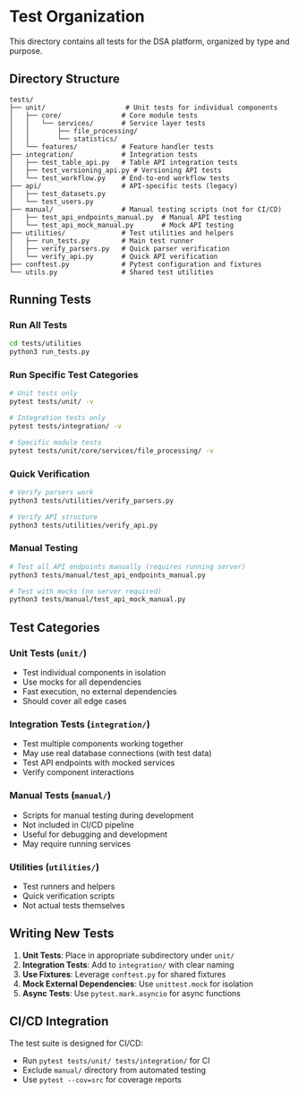 # Test Organization

This directory contains all tests for the DSA platform, organized by type and purpose.

## Directory Structure

```
tests/
├── unit/                    # Unit tests for individual components
│   ├── core/               # Core module tests
│   │   └── services/       # Service layer tests
│   │       ├── file_processing/
│   │       └── statistics/
│   └── features/           # Feature handler tests
├── integration/            # Integration tests
│   ├── test_table_api.py   # Table API integration tests
│   ├── test_versioning_api.py # Versioning API tests
│   └── test_workflow.py    # End-to-end workflow tests
├── api/                    # API-specific tests (legacy)
│   ├── test_datasets.py
│   └── test_users.py
├── manual/                 # Manual testing scripts (not for CI/CD)
│   ├── test_api_endpoints_manual.py  # Manual API testing
│   └── test_api_mock_manual.py       # Mock API testing
├── utilities/              # Test utilities and helpers
│   ├── run_tests.py        # Main test runner
│   ├── verify_parsers.py   # Quick parser verification
│   └── verify_api.py       # Quick API verification
├── conftest.py             # Pytest configuration and fixtures
└── utils.py                # Shared test utilities
```

## Running Tests

### Run All Tests
```bash
cd tests/utilities
python3 run_tests.py
```

### Run Specific Test Categories
```bash
# Unit tests only
pytest tests/unit/ -v

# Integration tests only
pytest tests/integration/ -v

# Specific module tests
pytest tests/unit/core/services/file_processing/ -v
```

### Quick Verification
```bash
# Verify parsers work
python3 tests/utilities/verify_parsers.py

# Verify API structure
python3 tests/utilities/verify_api.py
```

### Manual Testing
```bash
# Test all API endpoints manually (requires running server)
python3 tests/manual/test_api_endpoints_manual.py

# Test with mocks (no server required)
python3 tests/manual/test_api_mock_manual.py
```

## Test Categories

### Unit Tests (`unit/`)
- Test individual components in isolation
- Use mocks for all dependencies
- Fast execution, no external dependencies
- Should cover all edge cases

### Integration Tests (`integration/`)
- Test multiple components working together
- May use real database connections (with test data)
- Test API endpoints with mocked services
- Verify component interactions

### Manual Tests (`manual/`)
- Scripts for manual testing during development
- Not included in CI/CD pipeline
- Useful for debugging and development
- May require running services

### Utilities (`utilities/`)
- Test runners and helpers
- Quick verification scripts
- Not actual tests themselves

## Writing New Tests

1. **Unit Tests**: Place in appropriate subdirectory under `unit/`
2. **Integration Tests**: Add to `integration/` with clear naming
3. **Use Fixtures**: Leverage `conftest.py` for shared fixtures
4. **Mock External Dependencies**: Use `unittest.mock` for isolation
5. **Async Tests**: Use `pytest.mark.asyncio` for async functions

## CI/CD Integration

The test suite is designed for CI/CD:
- Run `pytest tests/unit/ tests/integration/` for CI
- Exclude `manual/` directory from automated testing
- Use `pytest --cov=src` for coverage reports